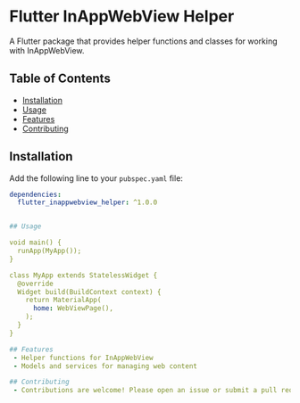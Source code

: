 # Flutter InAppWebView Helper

A Flutter package that provides helper functions and classes for working with InAppWebView.

## Table of Contents

- [Installation](#installation)
- [Usage](#usage)
- [Features](#features)
- [Contributing](#contributing)

## Installation

Add the following line to your `pubspec.yaml` file:

```yaml
dependencies:
  flutter_inappwebview_helper: ^1.0.0


## Usage

void main() {
  runApp(MyApp());
}

class MyApp extends StatelessWidget {
  @override
  Widget build(BuildContext context) {
    return MaterialApp(
      home: WebViewPage(),
    );
  }
}

## Features
 - Helper functions for InAppWebView
 - Models and services for managing web content

## Contributing
 - Contributions are welcome! Please open an issue or submit a pull request.  
